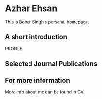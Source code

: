 # Azhar Ehsan
This is Bohar Singh's personal [homepage](https://Azhar-Ehsan.github.io/).

## A short introduction


PROFILE:



## Selected Journal Publications


## For more information
More info about me can be found in [CV](https://Azhar-Ehsan.github.io/cv/).

